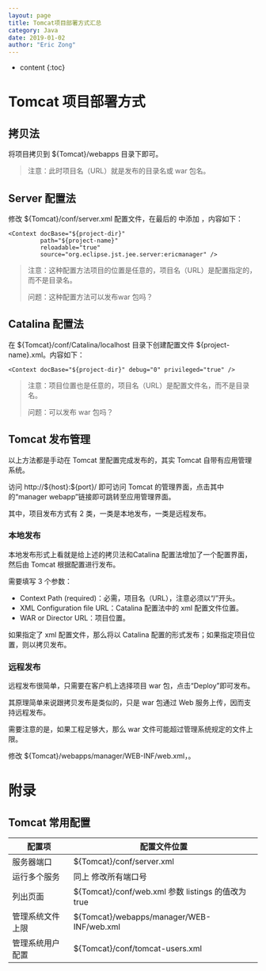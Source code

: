 ```yaml
---
layout: page
title: Tomcat项目部署方式汇总
category: Java
date: 2019-01-02
author: "Eric Zong"
---
```


* content
{:toc}

# Tomcat 项目部署方式

## 拷贝法

将项目拷贝到 ${Tomcat}/webapps 目录下即可。

> 注意：此时项目名（URL）就是发布的目录名或 war 包名。

## Server 配置法

修改 ${Tomcat}/conf/server.xml 配置文件，在最后的 <Host> 中添加 <Context>，内容如下：

```
<Context docBase="${project-dir}" 
         path="${project-name}" 
         reloadable="true" 
         source="org.eclipse.jst.jee.server:ericmanager" />
```

> 注意：这种配置方法项目的位置是任意的，项目名（URL）是配置指定的，而不是目录名。
>
> 问题：这种配置方法可以发布war 包吗？

## Catalina 配置法

在 \${Tomcat}/conf/Catalina/localhost 目录下创建配置文件 ${project-name}.xml。内容如下：

```
<Context docBase="${project-dir}" debug="0" privileged="true" />
```

>
> 注意：项目位置也是任意的，项目名（URL）是配置文件名，而不是目录名。
>
> 问题：可以发布 war 包吗？

## Tomcat 发布管理

以上方法都是手动在 Tomcat 里配置完成发布的，其实 Tomcat 自带有应用管理系统。

访问 http://\${host}:${port}/ 即可访问 Tomcat 的管理界面，点击其中的“manager webapp”链接即可跳转至应用管理界面。

其中，项目发布方式有 2 类，一类是本地发布，一类是远程发布。

### 本地发布

本地发布形式上看就是给上述的拷贝法和Catalina 配置法增加了一个配置界面，然后由 Tomcat 根据配置进行发布。

需要填写 3 个参数：

* Context Path (required)：必需，项目名（URL），注意必须以“/”开头。
* XML Configuration file URL：Catalina 配置法中的 xml 配置文件位置。
* WAR or Director URL：项目位置。

如果指定了 xml 配置文件，那么将以 Catalina 配置的形式发布；如果指定项目位置，则以拷贝发布。

### 远程发布

远程发布很简单，只需要在客户机上选择项目 war 包，点击“Deploy”即可发布。

其原理简单来说跟拷贝发布是类似的，只是 war 包通过 Web 服务上传，因而支持远程发布。

需要注意的是，如果工程足够大，那么 war 文件可能超过管理系统规定的文件上限。

修改 ${Tomcat}/webapps/manager/WEB-INF/web.xml，<max-file-size>。

# 附录

## Tomcat 常用配置

| 配置项      | 配置文件位置                                   |
| -------- | ---------------------------------------- |
| 服务器端口    | ${Tomcat}/conf/server.xml                |
| 运行多个服务   | 同上  修改所有端口号                              |
| 列出页面     | ${Tomcat}/conf/web.xml  参数 listings 的值改为 true |
| 管理系统文件上限 | ${Tomcat}/webapps/manager/WEB-INF/web.xml  <max-file-size> |
| 管理系统用户配置 | ${Tomcat}/conf/tomcat-users.xml          |
